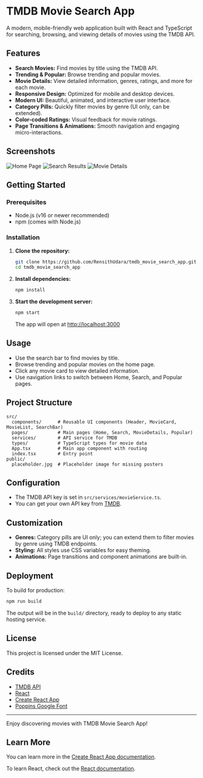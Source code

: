 
# TMDB Movie Search App

A modern, mobile-friendly web application built with React and TypeScript for searching, browsing, and viewing details of movies using the TMDB API.

## Features

- **Search Movies:** Find movies by title using the TMDB API.
- **Trending & Popular:** Browse trending and popular movies.
- **Movie Details:** View detailed information, genres, ratings, and more for each movie.
- **Responsive Design:** Optimized for mobile and desktop devices.
- **Modern UI:** Beautiful, animated, and interactive user interface.
- **Category Pills:** Quickly filter movies by genre (UI only, can be extended).
- **Color-coded Ratings:** Visual feedback for movie ratings.
- **Page Transitions & Animations:** Smooth navigation and engaging micro-interactions.

## Screenshots

![Home Page](screenshots/home.png)
![Search Results](screenshots/search.png)
![Movie Details](screenshots/details.png)

## Getting Started

### Prerequisites
- Node.js (v16 or newer recommended)
- npm (comes with Node.js)

### Installation

1. **Clone the repository:**
	```sh
	git clone https://github.com/RensithUdara/tmdb_movie_search_app.git
	cd tmdb_movie_search_app
	```

2. **Install dependencies:**
	```sh
	npm install
	```

3. **Start the development server:**
	```sh
	npm start
	```
	The app will open at [http://localhost:3000](http://localhost:3000)

## Usage

- Use the search bar to find movies by title.
- Browse trending and popular movies on the home page.
- Click any movie card to view detailed information.
- Use navigation links to switch between Home, Search, and Popular pages.

## Project Structure

```
src/
  components/      # Reusable UI components (Header, MovieCard, MovieList, SearchBar)
  pages/           # Main pages (Home, Search, MovieDetails, Popular)
  services/        # API service for TMDB
  types/           # TypeScript types for movie data
  App.tsx          # Main app component with routing
  index.tsx        # Entry point
public/
  placeholder.jpg  # Placeholder image for missing posters
```

## Configuration

- The TMDB API key is set in `src/services/movieService.ts`.
- You can get your own API key from [TMDB](https://www.themoviedb.org/settings/api).

## Customization

- **Genres:** Category pills are UI only; you can extend them to filter movies by genre using TMDB endpoints.
- **Styling:** All styles use CSS variables for easy theming.
- **Animations:** Page transitions and component animations are built-in.

## Deployment

To build for production:
```sh
npm run build
```
The output will be in the `build/` directory, ready to deploy to any static hosting service.

## License

This project is licensed under the MIT License.

## Credits

- [TMDB API](https://www.themoviedb.org/documentation/api)
- [React](https://react.dev/)
- [Create React App](https://create-react-app.dev/)
- [Poppins Google Font](https://fonts.google.com/specimen/Poppins)

---

Enjoy discovering movies with TMDB Movie Search App!

## Learn More

You can learn more in the [Create React App documentation](https://facebook.github.io/create-react-app/docs/getting-started).

To learn React, check out the [React documentation](https://reactjs.org/).
